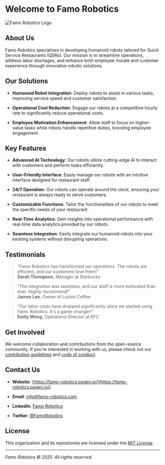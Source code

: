 # Welcome to Famo Robotics

![Famo Robotics Logo](https://famo-robotics.pagen.io/logo.png)

## About Us

Famo Robotics specializes in developing humanoid robots tailored for Quick Service Restaurants (QSRs). Our mission is to streamline operations, address labor shortages, and enhance both employee morale and customer experience through innovative robotic solutions.

## Our Solutions

- **Humanoid Robot Integration**: Deploy robots to assist in various tasks, improving service speed and customer satisfaction.

- **Operational Cost Reduction**: Engage our robots at a competitive hourly rate to significantly reduce operational costs.

- **Employee Motivation Enhancement**: Allow staff to focus on higher-value tasks while robots handle repetitive duties, boosting employee engagement.

## Key Features

- **Advanced AI Technology**: Our robots utilize cutting-edge AI to interact with customers and perform tasks efficiently.

- **User-Friendly Interface**: Easily manage our robots with an intuitive interface designed for restaurant staff.

- **24/7 Operation**: Our robots can operate around the clock, ensuring your restaurant is always ready to serve customers.

- **Customizable Functions**: Tailor the functionalities of our robots to meet the specific needs of your restaurant.

- **Real-Time Analytics**: Gain insights into operational performance with real-time data analytics provided by our robots.

- **Seamless Integration**: Easily integrate our humanoid robots into your existing systems without disrupting operations.

## Testimonials

> "Famo Robotics has transformed our operations. The robots are efficient, and our customers love them!"  
> **Sarah Thompson**, Manager at Starbucks

> "The integration was seamless, and our staff is more motivated than ever. Highly recommend!"  
> **James Lee**, Owner of Luckin Coffee

> "Our labor costs have dropped significantly since we started using Famo Robotics. It's a game changer!"  
> **Emily Wong**, Operations Director at KFC

## Get Involved

We welcome collaboration and contributions from the open-source community. If you're interested in working with us, please check out our [contribution guidelines](https://github.com/famo-robotics/.github/blob/main/CONTRIBUTING.md) and [code of conduct](https://github.com/famo-robotics/.github/blob/main/CODE_OF_CONDUCT.md).

## Contact Us

- **Website**: [https://famo-robotics.pagen.io/](https://famo-robotics.pagen.io/)

- **Email**: info@famo-robotics.com

- **LinkedIn**: [Famo Robotics](https://www.linkedin.com/company/famo-robotics)

- **Twitter**: [@FamoRobotics](https://twitter.com/FamoRobotics)

## License

This organization and its repositories are licensed under the [MIT License](https://github.com/famo-robotics/.github/blob/main/LICENSE).

---

*Famo Robotics © 2025. All rights reserved.*
